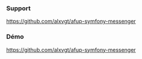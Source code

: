 ### Support
https://github.com/alxvgt/afup-symfony-messenger

### Démo
https://github.com/alxvgt/afup-symfony-messenger